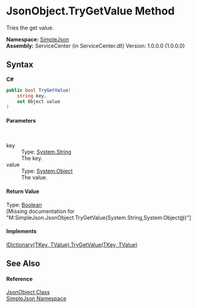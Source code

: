 # JsonObject.TryGetValue Method 
 

Tries the get value.

**Namespace:**&nbsp;<a href="ea63a809-e4a6-ba19-c147-e5c6fb6b1f81">SimpleJson</a><br />**Assembly:**&nbsp;ServiceCenter (in ServiceCenter.dll) Version: 1.0.0.0 (1.0.0.0)

## Syntax

**C#**<br />
``` C#
public bool TryGetValue(
	string key,
	out Object value
)
```


#### Parameters
&nbsp;<dl><dt>key</dt><dd>Type: <a href="http://msdn2.microsoft.com/zh-cn/library/s1wwdcbf" target="_blank">System.String</a><br />The key.</dd><dt>value</dt><dd>Type: <a href="http://msdn2.microsoft.com/zh-cn/library/e5kfa45b" target="_blank">System.Object</a><br />The value.</dd></dl>

#### Return Value
Type: <a href="http://msdn2.microsoft.com/zh-cn/library/a28wyd50" target="_blank">Boolean</a><br />\[Missing <returns> documentation for "M:SimpleJson.JsonObject.TryGetValue(System.String,System.Object@)"\]

#### Implements
<a href="http://msdn2.microsoft.com/zh-cn/library/bb299639" target="_blank">IDictionary(TKey, TValue).TryGetValue(TKey, TValue)</a><br />

## See Also


#### Reference
<a href="b548c5de-7a49-c3d8-648f-f4f1646e49bc">JsonObject Class</a><br /><a href="ea63a809-e4a6-ba19-c147-e5c6fb6b1f81">SimpleJson Namespace</a><br />